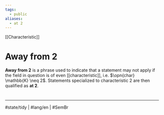 ```yaml
---
tags:
  - public
aliases:
  - at 2
---
```

[[Characteristic]]
# Away from 2
**Away from 2** is a phrase used to indicate that a statement may not apply if the field in question is of even [[characteristic]], i.e. $\opn{char} \mathbb{K} \neq 2$.
Statements specialized to characteristic 2 are then qualified as **at 2**.

#
---
#state/tidy | #lang/en | #SemBr
